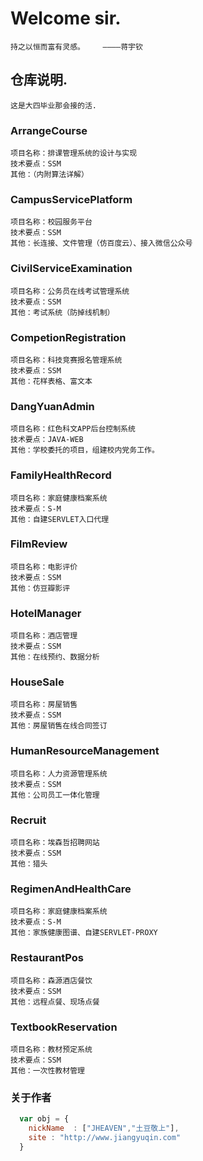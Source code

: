 # Welcome sir.

``` 
持之以恒而富有灵感。    ————蒋宇钦
``` 
## 仓库说明.
``` 
这是大四毕业那会接的活.
```

### ArrangeCourse
``` 
项目名称：排课管理系统的设计与实现
技术要点：SSM
其他：（内附算法详解）
```

### CampusServicePlatform
``` 
项目名称：校园服务平台
技术要点：SSM
其他：长连接、文件管理（仿百度云）、接入微信公众号
```

### CivilServiceExamination
``` 
项目名称：公务员在线考试管理系统
技术要点：SSM
其他：考试系统（防掉线机制）
```


### CompetionRegistration
``` 
项目名称：科技竞赛报名管理系统
技术要点：SSM
其他：花样表格、富文本
```


### DangYuanAdmin
``` 
项目名称：红色科文APP后台控制系统
技术要点：JAVA-WEB
其他：学校委托的项目，组建校内党务工作。
```


### FamilyHealthRecord
``` 
项目名称：家庭健康档案系统
技术要点：S-M
其他：自建SERVLET入口代理
```


### FilmReview
``` 
项目名称：电影评价
技术要点：SSM
其他：仿豆瓣影评
```



### HotelManager
``` 
项目名称：酒店管理
技术要点：SSM
其他：在线预约、数据分析
```

	



### HouseSale
``` 
项目名称：房屋销售
技术要点：SSM
其他：房屋销售在线合同签订
```

	
	
### HumanResourceManagement
``` 
项目名称：人力资源管理系统 
技术要点：SSM
其他：公司员工一体化管理
```



### Recruit
``` 
项目名称：埃森哲招聘网站
技术要点：SSM
其他：猎头
```



### RegimenAndHealthCare
``` 
项目名称：家庭健康档案系统
技术要点：S-M
其他：家族健康图谱、自建SERVLET-PROXY
```


### RestaurantPos
``` 
项目名称：森源酒店餐饮
技术要点：SSM
其他：远程点餐、现场点餐
```

	
### TextbookReservation
``` 
项目名称：教材预定系统
技术要点：SSM
其他：一次性教材管理
```

### 关于作者

```javascript
  var obj = {
    nickName  : ["JHEAVEN","土豆敬上"],
    site : "http://www.jiangyuqin.com"
  }
```